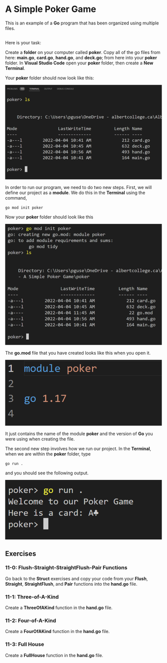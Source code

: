 # A Simple Poker Game

This is an example of a **Go** program that has been organized using multiple files.

##
Here is your task:

Create a **folder** on your computer called **poker**. Copy all of the go files from here:  **main.go**, **card.go**, **hand.go**, and **deck.go**; from here into your **poker** folder.  In **Visual Studio Code** open your **poker** folder, then create a **New Terminal**.

Your **poker** folder should now look like this:

![poker folder](https://github.com/pguse/ics4u-go/blob/main/exercises/11%20-%20Project%20-%20A%20Simple%20Poker%20Game/pokerFolderTerminal.png)

In order to run our program, we need to do two new steps.  First, we will define our project as a **module**.  We do this in the **Terminal** using the command,

```
go mod init poker
```

Now your **poker** folder should look like this

![poker folder with go.mod file](https://github.com/pguse/ics4u-go/blob/main/exercises/11%20-%20Project%20-%20A%20Simple%20Poker%20Game/pokerFolderModuleTerminal.png)

The **go.mod** file that you have created looks like this when you open it.

![go mod file](https://github.com/pguse/ics4u-go/blob/main/exercises/11%20-%20Project%20-%20A%20Simple%20Poker%20Game/pokerFolderModuleFile.png)

It just contains the name of the module **poker** and the version of **Go** you were using when creating the file.

The second new step involves how we run our project.  In the **Terminal**, when we are within the **poker** folder, type

```
go run .
```

and you should see the following output.

![go run file](https://github.com/pguse/ics4u-go/blob/main/exercises/11%20-%20Project%20-%20A%20Simple%20Poker%20Game/pokerFolderRun.png)


## Exercises

### 11-0: Flush-Straight-StraightFlush-Pair Functions

Go back to the **Struct** exercises and copy your code from your **Flush**, **Straight**, **StraightFlush**, and **Pair** functions into the **hand.go** file.

### 11-1: Three-of-A-Kind

Create a **ThreeOfAKind** function in the **hand.go** file.

### 11-2: Four-of-A-Kind

Create a **FourOfAKind** function in the **hand.go** file.

### 11-3: Full House

Create a **FullHouse** function in the **hand.go** file.